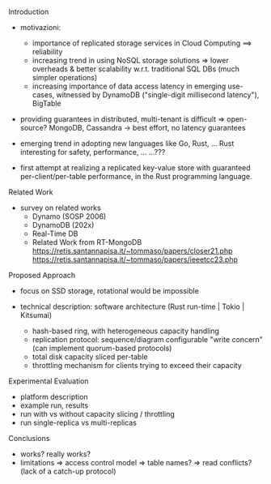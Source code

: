 Introduction

- motivazioni:
  - importance of replicated storage services in Cloud Computing
    ==> reliability
  - increasing trend in using NoSQL storage solutions
    => lower overheads & better scalability w.r.t. traditional SQL DBs
       (much simpler operations)
  - increasing importance of data access latency in emerging use-cases,
    witnessed by DynamoDB ("single-digit millisecond latency"),
    BigTable
- providing guarantees in distributed, multi-tenant is difficult
  => open-source? MongoDB, Cassandra -> best effort, no latency guarantees
- emerging trend in adopting new languages like Go, Rust, ...
  Rust interesting for safety, performance, ... ...???

- first attempt at realizing a replicated key-value store with guaranteed
  per-client/per-table performance, in the Rust programming language.

Related Work

- survey on related works
  - Dynamo (SOSP 2006)
  - DynamoDB (202x)
  - Real-Time DB
  - Related Work from RT-MongoDB
    https://retis.santannapisa.it/~tommaso/papers/closer21.php
    https://retis.santannapisa.it/~tommaso/papers/ieeetcc23.php

Proposed Approach

- focus on SSD storage, rotational would be impossible

- technical description: software architecture
  (Rust run-time | Tokio | Kitsumai)
  - hash-based ring, with heterogeneous capacity handling
  - replication protocol: sequence/diagram
    configurable "write concern" (can implement quorum-based protocols)
  - total disk capacity sliced per-table
  - throttling mechanism for clients trying to exceed their capacity

Experimental Evaluation
- platform description
- example run, results
- run with vs without capacity slicing / throttling
- run single-replica vs multi-replicas

Conclusions
- works? really works?
- limitations
  => access control model
  => table names?
  => read conflicts? (lack of a catch-up protocol)
